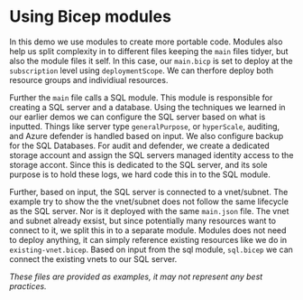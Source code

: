 # Using Bicep modules

In this demo we use modules to create more portable code. Modules also help us split complexity in to different files keeping the `main` files tidyer, but also the module files it self.
In this case, our `main.bicp` is set to deploy at the `subscription` level using `deploymentScope`. We can therfore deploy both resource groups and individiual resources.

Further the `main` file calls a SQL module. This module is responsible for creating a SQL server and a database.
Using the techniques we learned in our earlier demos we can configure the SQL server based on what is inputted. Things like server type `generalPurpose`, or `hyperScale`, auditing, and Azure defender is handled based on input. We also configure backup for the SQL Databases.
For audit and defender, we create a dedicated storage account and assign the SQL servers managed identity access to the storage accont. Since this is dedicated to the SQL server, and its sole purpose is to hold these logs, we hard code this in to the SQL module.

Further, based on input, the SQL server is connected to a vnet/subnet. The example try to show the the vnet/subnet does not follow the same lifecycle as the SQL server. Nor is it deployed with the same `main.json` file. The vnet and subnet already exsist, but since potentially many resources want to connect to it, we split this in to a separate module.
Modules does not need to deploy anything, it can simply reference existing resources like we do in `existing-vnet.bicep`. Based on input from the sql module, `sql.bicep` we can connect the existing vnets to our SQL server.


*These files are provided as examples, it may not represent any best practices.*
